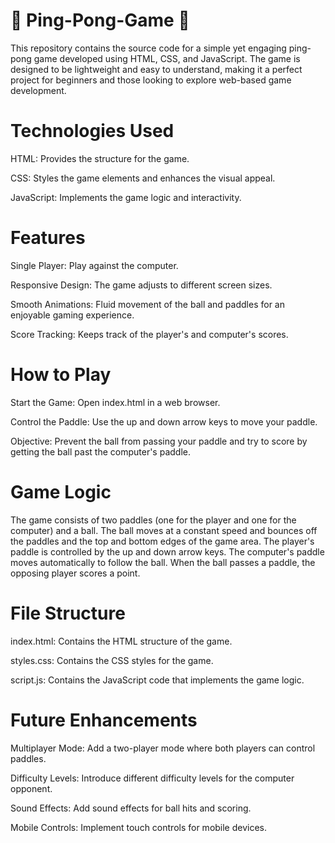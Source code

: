 # 🏓 Ping-Pong-Game 🏓

This repository contains the source code for a simple yet engaging ping-pong game developed using HTML, CSS, and JavaScript. The game is designed to be lightweight and easy to understand, making it a perfect project for beginners and those looking to explore web-based game development.

# Technologies Used
HTML: Provides the structure for the game.

CSS: Styles the game elements and enhances the visual appeal.

JavaScript: Implements the game logic and interactivity.

# Features
Single Player: Play against the computer.

Responsive Design: The game adjusts to different screen sizes.

Smooth Animations: Fluid movement of the ball and paddles for an enjoyable gaming experience.

Score Tracking: Keeps track of the player's and computer's scores.

# How to Play
Start the Game: Open index.html in a web browser.

Control the Paddle: Use the up and down arrow keys to move your paddle.

Objective: Prevent the ball from passing your paddle and try to score by getting the ball past the computer's paddle.

# Game Logic
The game consists of two paddles (one for the player and one for the computer) and a ball.
The ball moves at a constant speed and bounces off the paddles and the top and bottom edges of the game area.
The player's paddle is controlled by the up and down arrow keys.
The computer's paddle moves automatically to follow the ball.
When the ball passes a paddle, the opposing player scores a point.

# File Structure
index.html: Contains the HTML structure of the game.

styles.css: Contains the CSS styles for the game.

script.js: Contains the JavaScript code that implements the game logic.

# Future Enhancements
Multiplayer Mode: Add a two-player mode where both players can control paddles.

Difficulty Levels: Introduce different difficulty levels for the computer opponent.

Sound Effects: Add sound effects for ball hits and scoring.

Mobile Controls: Implement touch controls for mobile devices.
